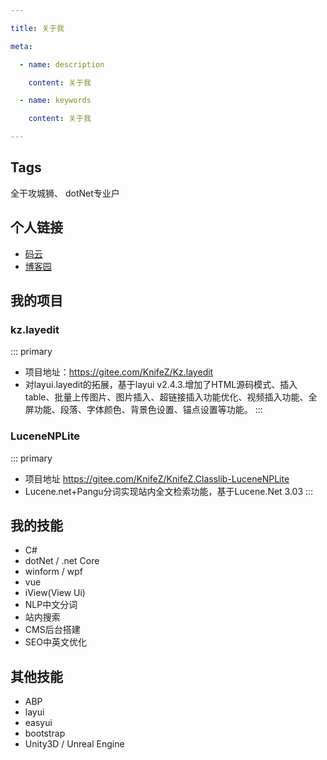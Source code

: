 ```yaml
---

title: 关于我

meta:

  - name: description

    content: 关于我

  - name: keywords

    content: 关于我

---
```



## Tags

全干攻城狮、 dotNet专业户

## 个人链接

- [码云](https://gitee.com/KnifeZ_Game)
- [博客园](https://www.cnblogs.com/KnifezZZ/)


## 我的项目

### kz.layedit
::: primary
- 项目地址：<https://gitee.com/KnifeZ/Kz.layedit>
- 对layui.layedit的拓展，基于layui v2.4.3.增加了HTML源码模式、插入table、批量上传图片、图片插入、超链接插入功能优化、视频插入功能、全屏功能、段落、字体颜色、背景色设置、锚点设置等功能。
:::

### LuceneNPLite
::: primary
- 项目地址 <https://gitee.com/KnifeZ/KnifeZ.Classlib-LuceneNPLite>
- Lucene.net+Pangu分词实现站内全文检索功能，基于Lucene.Net 3.03
:::

## 我的技能

- C#
- dotNet / .net Core
- winform / wpf
- vue
- iView(View Ui)
- NLP中文分词
- 站内搜索
- CMS后台搭建
- SEO中英文优化

## 其他技能

- ABP
- layui
- easyui
- bootstrap
- Unity3D / Unreal Engine